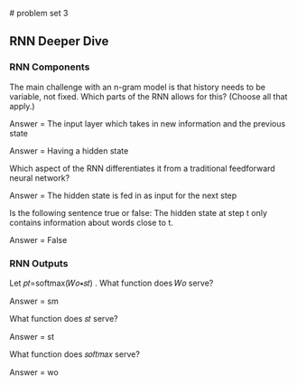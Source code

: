 # problem set 3


## RNN Deeper Dive


### RNN Components

The main challenge with an n-gram model is that history needs to be variable, not fixed. Which parts of the RNN allows for this?
(Choose all that apply.)

Answer = The input layer which takes in new information and the previous state

Answer = Having a hidden state


Which aspect of the RNN differentiates it from a traditional feedforward neural network?


Answer = The hidden state is fed in as input for the next step


Is the following sentence true or false: The hidden state at step t only contains information about words close to t.


Answer = False


### RNN Outputs

Let  𝑝𝑡=softmax(𝑊𝑜∗𝑠𝑡) . What function does  𝑊𝑜  serve?

Answer = sm


What function does  𝑠𝑡  serve?

Answer = st


What function does  𝑠𝑜𝑓𝑡𝑚𝑎𝑥  serve?


Answer = wo

